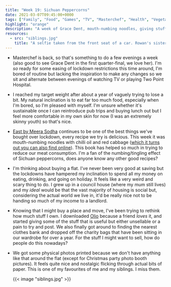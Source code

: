 ```yaml
---
title: "Week 19: Sichuan Peppercorns"
date: 2021-03-07T09:45:00+0000
tags: ["Family", "Food", "Games", "TV", "Masterchef", "Health", "Vegetarianism", "House"]
highlight: "orange"
description: "A week of Grace Dent, mouth-numbing noodles, giving stuff away, and hunting for London flats that aren't horrible fire traps."
resources:
  - src: "siblings.jpg"
    title: "A selfie taken from the front seat of a car. Rowan's sister is holding the camera, and on the back seat there's Rowan with his arms around his two brothers. They're all smiling, and Rowan's wearing a Christmas jumper."
---
```


  * Masterchef is back, so that's something to do a few evenings a week (also good to see Grace Dent in the first quarter-final, we love her). I'm _so_ ready for some easing of lockdown restrictions this time around, I'm bored of routine but lacking the inspiration to make any changes so we sit and alternate between evenings of watching TV or playing Two Point Hospital.

  * I reached my target weight after about a year of vaguely trying to lose a bit. My natural inclination is to eat far too much food, especially when I'm bored, so I'm pleased with myself. I'm unsure whether it's sustainable once I can reintroduce pub trips and buying lunch out but I feel more comfortable in my own skin for now (I was an extremely skinny youth) so that's nice.

  * [East by Meera Sodha](https://www.waterstones.com/book/east/meera-sodha/9780241387566) continues to be one of the best things we've bought over lockdown, every recipe we try is delicious. This week it was mouth-numbing noodles with chilli oil and red cabbage ([which it turns out you can also find online](https://www.theguardian.com/lifeandstyle/2017/sep/30/mouth-numbing-noodles-chilli-oil-red-cabbage-recipe-sichuan-peppercorns-meera-sodha-vegan)). This book has helped so much in trying to reduce our meat consumption. I'm a fan of the numbing/tingling effect of Sichuan peppercorns, does anyone know any other good recipes?

  * I'm thinking about buying a flat. I've never been very good at saving but the lockdowns have hampered my inclination to spend all my money on eating, drinking, and going on holiday. It feels like a very weird and scary thing to do. I grew up in a council house (where my mum still lives) and my _ideal_ would be that the vast majority of housing is social but, considering the actual world we live in, it'd be really nice not to be handing so much of my income to a landlord.

  * Knowing that I might buy a place and move, I've been trying to rethink how much stuff I own. I downloaded [Olio](https://olioex.com/) because a friend _loves_ it, and started giving some of the stuff that is useful but either unsellable or a pain to try and post. We also finally got around to finding the nearest clothes bank and dropped off the charity bags that have been sitting in our wardrobe for over a year. For the stuff I might want to sell, how do people do this nowadays?

  * We got some physical photos printed because we don't have anything like that around the flat (except for Christmas party photo booth pictures). It feels quite nice and nostalgic flicking through actual bits of paper. This is one of my favourites of me and my siblings. I miss them.

    {{< image "siblings.jpg" >}}
